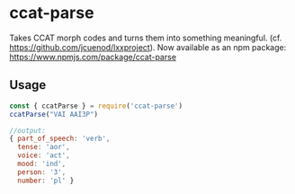 # ccat-parse

Takes CCAT morph codes and turns them into something meaningful. (cf. https://github.com/jcuenod/lxxproject). Now available as an npm package: <https://www.npmjs.com/package/ccat-parse>

## Usage

```javascript
const { ccatParse } = require('ccat-parse')
ccatParse("VAI AAI3P")

//output:
{ part_of_speech: 'verb',
  tense: 'aor',
  voice: 'act',
  mood: 'ind',
  person: '3',
  number: 'pl' }
```
